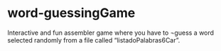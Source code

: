# word-guessingGame
Interactive and fun assembler game where you have to ¬guess a word selected randomly from a file called “listadoPalabras6Car”.
